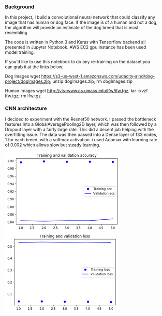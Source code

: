 
### Background 

In this project, I build a convolutional neural network that could classify any image that has human or dog face. If the image is of a human and not a dog, the algorithm will provide an estimate of the dog breed that is most resembling.

The code is written in Python 3 and Keras with Tensorflow backend all presented in Jupyter Notebook. AWS EC2 gpu instance has been used model training.

If you'd like to use this notebook to do any re-training on the dataset you can grab it at the links below.

Dog Images
wget https://s3-us-west-1.amazonaws.com/udacity-aind/dog-project/dogImages.zip; unzip dogImages.zip; rm dogImages.zip

Human Images
wget http://vis-www.cs.umass.edu/lfw/lfw.tgz; tar -xvzf lfw.tgz; rm lfw.tgz


### CNN architecture

I decided to experiment with the Resnet50 network. I passed the bottleneck features into a GlobalAveragePooling2D layer, which was then followed by a Dropout layer with a fairly large rate. This did a decent job helping with the overfitting issue. 
The data was then passed into a Dense layer of 133 nodes, 1 for each breed, with a softmax activation. i used Adamax with learning rate of 0.002 which allows slow but steady learning.

![Training /Validation accuracy](images/traning_validation_accurecy.png)
![Training /Validation loss](images/training_validation_loss.png)

